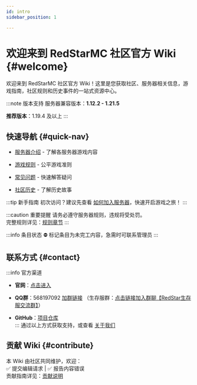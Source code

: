 ```yaml
---
id: intro
sidebar_position: 1

---
```


# 欢迎来到 RedStarMC 社区官方 Wiki {#welcome}

欢迎来到 RedStarMC 社区官方 Wiki！这里是您获取社区、服务器相关信息，游戏指南，社区规则和历史事件的一站式资源中心。

:::note 版本支持
服务器兼容版本：**1.12.2 - 1.21.5**  

**推荐版本**：1.19.4 及以上
:::

## 快速导航 {#quick-nav}

- [服务器介绍](server-introduce/server-introduce.md) - 了解各服务器游戏内容

- [游戏规则](rules/rules.md) - 公平游戏准则  

- [常见问题](FAQ/FAQ.md) - 快速解答疑问  

- [社区历史](history/history.md) - 了解历史故事

:::tip 新手指南
初次访问？建议先查看 [如何加入服务器](how-to-join-server.md)，快速开启游戏之旅！
:::

:::caution 重要提醒
请务必遵守服务器规则，违规将受处罚。  
完整规则详见：[规则章节](rules/rules.md)
:::

:::info 条目状态
⛔ 标记条目为未完工内容，急需时可联系管理员
:::

## 联系方式 {#contact}
:::info 官方渠道

- **官网**：[点击进入](https://www.redstarmc.top/)  

- **QQ群**：568197092 [加群链接](https://qm.qq.com/q/Xu2Ac6roMW)  （生存服群：[点击链接加入群聊【RedStar生存服交流群】](https://qm.qq.com/q/I4uSACDTiw)）

- **GitHub**：[项目仓库](https://github.com/RedStarMC)  
:::
通过以上方式获取支持，或查看 [关于我们](/about)

## 贡献 Wiki {#contribute}
本 Wiki 由社区共同维护，欢迎：  
✅ 提交编辑请求 | ✅ 报告内容错误  
贡献指南详见：[贡献说明](contribute/contribute.md)
